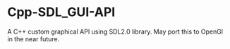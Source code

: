 # Cpp-SDL_GUI-API
A C++ custom graphical API using SDL2.0 library. May port this to OpenGl in the near future.
